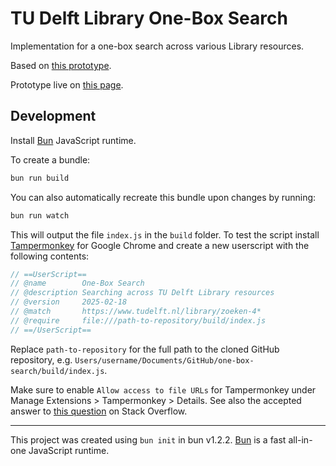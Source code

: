 # TU Delft Library One-Box Search

Implementation for a one-box search across various Library resources.

Based on [this prototype](https://observablehq.com/@tudelft/one-box-search).

Prototype live on [this page](https://www.tudelft.nl/library/zoeken-4).

## Development

Install [Bun](https://bun.sh/docs/installation) JavaScript runtime.

To create a bundle:

```bash
bun run build
```

You can also automatically recreate this bundle upon changes by running:

```bash
bun run watch
```

This will output the file `index.js` in the `build` folder. To test the script install [Tampermonkey](https://www.tampermonkey.net/) for Google Chrome and create a new userscript with the following contents:

```js
// ==UserScript==
// @name        One-Box Search
// @description Searching across TU Delft Library resources
// @version     2025-02-18
// @match       https://www.tudelft.nl/library/zoeken-4*
// @require     file:///path-to-repository/build/index.js
// ==/UserScript==
```

Replace `path-to-repository` for the full path to the cloned GitHub repository, e.g. `Users/username/Documents/GitHub/one-box-search/build/index.js`.

Make sure to enable `Allow access to file URLs` for Tampermonkey under Manage Extensions > Tampermonkey > Details. See also the accepted answer to [this question](https://stackoverflow.com/questions/41212558/develop-tampermonkey-scripts-in-a-real-ide-with-automatic-deployment-to-openuser) on Stack Overflow.

---

This project was created using `bun init` in bun v1.2.2. [Bun](https://bun.sh) is a fast all-in-one JavaScript runtime.

